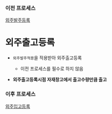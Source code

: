 ### 이전 프로세스

[외주발주등록](./외주발주등록.md#외주발주등록)

# 외주출고등록

- `외주발주적용`을 적용받아 외주출고등록
    - 이전 프로세스를 필수로 하지 않음

- **외주출고등록시점 자재창고에서 출고수량만큼 출고**

### 이후 프로세스

[외주입고등록](./외주입고등록.md#외주입고등록)